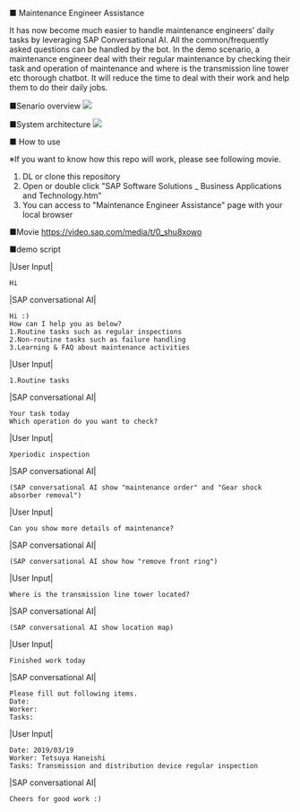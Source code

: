 ■ Maintenance Engineer Assistance

It has now become much easier to handle maintenance engineers’ daily tasks by leveraging SAP Conversational AI. All the common/frequently asked questions can be handled by the bot. In the demo scenario, a maintenance engineer deal with their regular maintenance by checking their task and operation of maintenance and where is the transmission line tower etc thorough chatbot.
It will reduce the time to deal with their work and help them to do their daily jobs.

■Senario overview
<img src="https://user-images.githubusercontent.com/3624147/54671120-99143180-4b38-11e9-914f-3f5a9105f12b.png">


■System architecture 
<img src="https://user-images.githubusercontent.com/3624147/54806393-34361400-4cbd-11e9-84e2-addb2b5db362.png">

■ How to use

※If you want to know how this repo will work, please see following movie.
1. DL or clone this repository
2. Open or double click "SAP Software Solutions _ Business Applications and Technology.htm"
3. You can access to "Maintenance Engineer Assistance" page with your local browser


■Movie
https://video.sap.com/media/t/0_shu8xowo

■demo script

|User Input|

    Hi

|SAP conversational AI|

    Hi :)
    How can I help you as below?
    1.Routine tasks such as regular inspections
    2.Non-routine tasks such as failure handling
    3.Learning & FAQ about maintenance activities

|User Input|

    1.Routine tasks

|SAP conversational AI|

    Your task today
    Which operation do you want to check?

|User Input|

    Xperiodic inspection

|SAP conversational AI|

    (SAP conversational AI show "maintenance order" and "Gear shock absorber removal")

|User Input|

    Can you show more details of maintenance?
|SAP conversational AI|

    (SAP conversational AI show how "remove front ring")
    
|User Input|

    Where is the transmission line tower located?
    
|SAP conversational AI|

    (SAP conversational AI show location map)
    
|User Input|

    Finished work today
    
|SAP conversational AI|

    Please fill out following items.
    Date: 
    Worker: 
    Tasks: 
    
|User Input|

    Date: 2019/03/19
    Worker: Tetsuya Haneishi
    Tasks: Transmission and distribution device regular inspection

|SAP conversational AI|

    Cheers for good work :)
